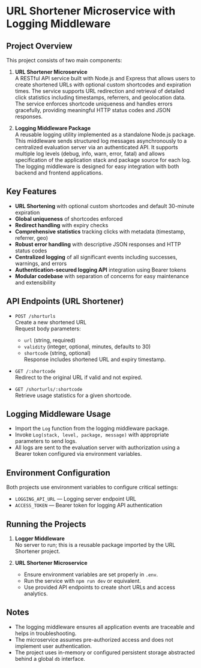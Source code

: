 # URL Shortener Microservice with Logging Middleware

## Project Overview

This project consists of two main components:

1. **URL Shortener Microservice**  
   A RESTful API service built with Node.js and Express that allows users to create shortened URLs with optional custom shortcodes and expiration times. The service supports URL redirection and retrieval of detailed click statistics including timestamps, referrers, and geolocation data.  
   The service enforces shortcode uniqueness and handles errors gracefully, providing meaningful HTTP status codes and JSON responses.

2. **Logging Middleware Package**  
   A reusable logging utility implemented as a standalone Node.js package. This middleware sends structured log messages asynchronously to a centralized evaluation server via an authenticated API. It supports multiple log levels (debug, info, warn, error, fatal) and allows specification of the application stack and package source for each log.  
   The logging middleware is designed for easy integration with both backend and frontend applications.

## Key Features

- **URL Shortening** with optional custom shortcodes and default 30-minute expiration
- **Global uniqueness** of shortcodes enforced
- **Redirect handling** with expiry checks
- **Comprehensive statistics** tracking clicks with metadata (timestamp, referrer, geo)
- **Robust error handling** with descriptive JSON responses and HTTP status codes
- **Centralized logging** of all significant events including successes, warnings, and errors
- **Authentication-secured logging API** integration using Bearer tokens
- **Modular codebase** with separation of concerns for easy maintenance and extensibility

## API Endpoints (URL Shortener)

- `POST /shorturls`  
  Create a new shortened URL  
  Request body parameters:  
  - `url` (string, required)  
  - `validity` (integer, optional, minutes, defaults to 30)  
  - `shortcode` (string, optional)  
  Response includes shortened URL and expiry timestamp.

- `GET /:shortcode`  
  Redirect to the original URL if valid and not expired.

- `GET /shorturls/:shortcode`  
  Retrieve usage statistics for a given shortcode.

## Logging Middleware Usage

- Import the `Log` function from the logging middleware package.
- Invoke `Log(stack, level, package, message)` with appropriate parameters to send logs.
- All logs are sent to the evaluation server with authorization using a Bearer token configured via environment variables.

## Environment Configuration

Both projects use environment variables to configure critical settings:

- `LOGGING_API_URL` — Logging server endpoint URL  
- `ACCESS_TOKEN` — Bearer token for logging API authentication

## Running the Projects

1. **Logger Middleware**  
   No server to run; this is a reusable package imported by the URL Shortener project.

2. **URL Shortener Microservice**  
   - Ensure environment variables are set properly in `.env`.  
   - Run the service with `npm run dev` or equivalent.  
   - Use provided API endpoints to create short URLs and access analytics.

## Notes

- The logging middleware ensures all application events are traceable and helps in troubleshooting.  
- The microservice assumes pre-authorized access and does not implement user authentication.  
- The project uses in-memory or configured persistent storage abstracted behind a global `db` interface.

